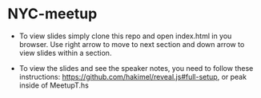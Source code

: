 # NYC-meetup

  - To view slides simply clone this repo and open index.html in you browser.
    Use right arrow to move to next section and down arrow to view slides
    within a section.

  - To view the slides and see the speaker notes, you need to follow these instructions:
    https://github.com/hakimel/reveal.js#full-setup, or peak inside of MeetupT.hs

